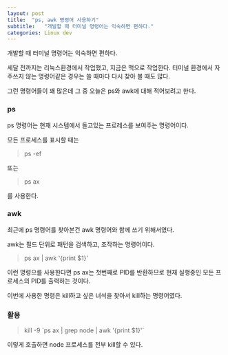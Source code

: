 ```yaml
---
layout: post
title:  "ps, awk 명령어 사용하기"
subtitle:   "개발할 때 터미널 명령어는 익숙하면 편하다."
categories: Linux dev
---
```


개발할 때 터미널 명령어는 익숙하면 편하다.

세달 전까지는 리눅스환경에서 작업했고, 지금은 맥으로 작업한다.
터미널 환경에서 자주쓰지 않는 명령어같은 경우는 쓸 때마다 다시 찾아 볼 때도 많다.

그런 명령어들이 꽤 많은데 그 중 오늘은 ps와 awk에 대해 적어보려고 한다.

### ps

ps 명령어는 현재 시스템에서 돌고있는 프로레스를 보여주는 명령어이다.

모든 프로세스를 표시할 때는

> ps -ef

또는

> ps ax

를 사용한다.

### awk

최근에 ps 명령어를 찾아본건 awk 명령어와 함께 쓰기 위해서였다.

awk는 필드 단위로 패턴을 검색하고, 조작하는 명령어이다.

> ps ax \| awk '{print $1}'

이런 명령으를 사용한다면 ps ax는 첫번째로 PID를 반환하므로 현재 실행중인 모든 프로세스의 PID를 출력하는 것이다.

이번에 사용한 명령은 kill하고 싶은 녀석을 찾아서 kill하는 명령어였다.

### 활용

> kill -9 \`ps ax \| grep node \| awk '{print $1}'\`

이렇게 호출하면 node 프로세스를 전부 kill할 수 있다.


